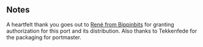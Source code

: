 ## Notes

A heartfelt thank you goes out to [René from Bippinbits](https://bippinbits.itch.io/dome-romantik) for granting authorization for this port and its distribution. Also thanks to Tekkenfede for the packaging for portmaster.

